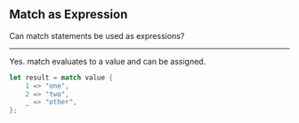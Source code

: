 ## Match as Expression

Can match statements be used as expressions?

---

Yes. match evaluates to a value and can be assigned.

```rust
let result = match value {
    1 => "one",
    2 => "two",
    _ => "other",
};
```

